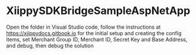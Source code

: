 # XiippySDKBridgeSampleAspNetApp
Open the folder in Visual Studio code, follow the instructions at https://xiippydocs.gitbook.io for the initial setup and creating the config items, set Merchant Group ID, Merchant ID, Secret Key and Base Address, and debug, then debug the solution